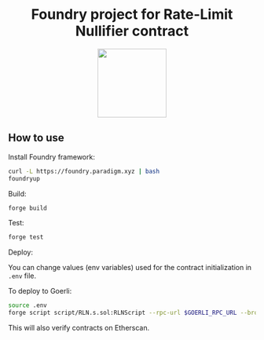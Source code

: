 <h1 align=center>Foundry project for Rate-Limit Nullifier contract</h1>

<p align="center">
    <img src="https://github.com/Rate-Limiting-Nullifier/rln-contracts/workflows/Tests/badge.svg" width="140">
</p>

## How to use

Install Foundry framework:
```bash
curl -L https://foundry.paradigm.xyz | bash
foundryup
```

Build:
```bash
forge build
```

Test:
```bash
forge test
```

Deploy:

You can change values (env variables) used for 
the contract initialization in `.env` file.

To deploy to Goerli:
```bash
source .env
forge script script/RLN.s.sol:RLNScript --rpc-url $GOERLI_RPC_URL --broadcast --etherscan-api-key <YOUR-API-KEY> --verifier-url https://api-goerli.etherscan.io//api --verify -vvvv --private-key <YOUR-PRIVATE-KEY>
```

This will also verify contracts on Etherscan.